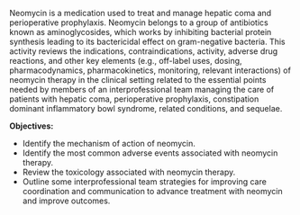 Neomycin is a medication used to treat and manage hepatic coma and perioperative prophylaxis. Neomycin belongs to a group of antibiotics known as aminoglycosides, which works by inhibiting bacterial protein synthesis leading to its bactericidal effect on gram-negative bacteria. This activity reviews the indications, contraindications, activity, adverse drug reactions, and other key elements (e.g., off-label uses, dosing, pharmacodynamics, pharmacokinetics, monitoring, relevant interactions) of neomycin therapy in the clinical setting related to the essential points needed by members of an interprofessional team managing the care of patients with hepatic coma, perioperative prophylaxis, constipation dominant inflammatory bowl syndrome, related conditions, and sequelae.

**Objectives:**
- Identify the mechanism of action of neomycin.
- Identify the most common adverse events associated with neomycin therapy.
- Review the toxicology associated with neomycin therapy.
- Outline some interprofessional team strategies for improving care coordination and communication to advance treatment with neomycin and improve outcomes.